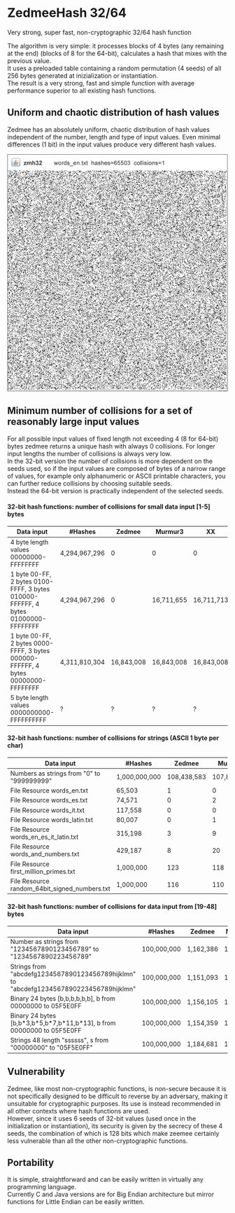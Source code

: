 # ZedmeeHash 32/64
Very strong, super fast, non-cryptographic 32/64 hash function  

The algorithm is very simple: it processes blocks of 4 bytes (any remaining at the end) (blocks of 8 for the 64-bit), calculates a hash that mixes with the previous value.  
It uses a preloaded table containing a random permutation (4 seeds) of all 256 bytes generated at inizialization or instantiation.  
The result is a very strong, fast and simple function with average performance superior to all existing hash functions.  

## Uniform and chaotic distribution of hash values
Zedmee has an absolutely uniform, chaotic distribution of hash values independent of the number, length and type of input values.
Even minimal differences (1 bit) in the input values produce very different hash values.  

![Alt Text](https://raw.githubusercontent.com/matteo65/ZedmeeHash/main/Resource/zmh_distributions.png)

## Minimum number of collisions for a set of reasonably large input values
For all possible input values of fixed length not exceeding 4 (8 for 64-bit) bytes zedmee returns a unique hash with always 0 collisions. For longer input lengths the number of collisions is always very low.  
In the 32-bit version the number of collisions is more dependent on the seeds used, so if the input values are composed of bytes of a narrow range of values, for example only alphanumeric or ASCII printable characters, you can further reduce collisions by choosing suitable seeds.  
Instead the 64-bit version is practically independent of the selected seeds.  

#### 32-bit hash functions: number of collisions for small data input [1-5] bytes   

Data input                                                                        |#Hashes   | Zedmee   | Murmur3 | XX  | Rabin  
----------------------------------------------------------------------------------|----------|----------|---------|-----|--------
4 byte length values 00000000-FFFFFFFF                                            |4,294,967,296|   0      |      0  |  0  |  0    
1 byte 00-FF, 2 bytes 0100-FFFF, 3 bytes 010000-FFFFFF, 4 bytes 01000000-FFFFFFFF |4,294,967,296|   0      |16,711,655 |16,711,713|16,777,216   
1 byte 00-FF, 2 bytes 0000-FFFF, 3 bytes 000000-FFFFFF, 4 bytes 00000000-FFFFFFFF |4,311,810,304|  16,843,008|16,843,008 |16,843,008|16,843,008
5 byte length values 0000000000-FFFFFFFFFF                                        |?|        ? |      ?  |  ?  |   ?    

#### 32-bit hash functions: number of collisions for strings (ASCII 1 byte per char)

Data input                                                  |#Hashes   | Zedmee   | Murmur3 |    XX   |  Rabin
------------------------------------------------------------|----------|----------|---------|---------|---------
Numbers as strings from "0" to "999999999"                  |1,000,000,000| 108,438,583|107,822,463|110,287,893|365,950,432
File Resource words_en.txt                                  | 65,503    |         1|        0|        0|       14
File Resource words_es.txt                                  | 74,571    |         0|        2|        0|       38
File Resource words_it.txt                                  |117,558    |         0|        0|        2|       28
File Resource words_latin.txt                               | 80,007    |         0|        1|        1|       34
File Resource words_en_es_it_latin.txt                      |315,198    |         3|        9|        9|      271
File Resource words_and_numbers.txt                         |429,187    |         8|       20|       19|      251
File Resource first_million_primes.txt                      |1,000,000  |       123|      118|       85|        0
File Resource random_64bit_signed_numbers.txt               |1,000,000  |       116|      110|      143|      122

#### 32-bit hash functions: number of collisions for data input from [19-48] bytes

Data input                                                                             | #Hashes   |  Zedmee   | Murmur3  |     XX   | Rabin
---------------------------------------------------------------------------------------|-----------|-----------|----------|----------|----------
Number as strings from "1234567890123456789" to "1234567890223456789"                  |100,000,000| 1,162,386 | 1,155,789|   808,693|         0      
Strings from "abcdefg1234567890123456789hijklmn" to "abcdefg1234567890223456789hijklmn"|100,000,000| 1,151,093 | 1,152,600| 1,037,151|         0  
Binary 24 bytes [b,b,b,b,b,b], b from 00000000 to 05F5E0FF                             |100,000,000| 1,156,105 | 1,154,653| 1,411,483|         0
Binary 24 bytes [b,b\*3,b\*5,b\*7,b\*11,b\*13], b from 00000000 to 05F5E0FF            |100,000,000| 1,154,359 | 1,154,542| 1,160,003| 1,150,862
Strings 48 length "ssssss", s from "00000000" to "05F5E0FF"                            |100,000,000| 1,184,681 | 1,156,254| 1,155,854|22,595,936


## Vulnerability
Zedmee, like most non-cryptographic functions, is non-secure because it is not specifically designed to be difficult to reverse by an adversary, making it unsuitable for cryptographic purposes. Its use is instead recommended in all other contexts where hash functions are used.  
However, since it uses 6 seeds of 32-bit values (used once in the initialization or instantiation), its security is given by the secrecy of these 4 seeds, the combination of which is 128 bits which make zeemee certainly less vulnerable than all the other non-cryptographic functions.   

## Portability
It is simple, straightforward and can be easily written in virtually any programming language.  
Currently C and Java versions are for Big Endian architecture but mirror functions for Little Endian can be easily written.    
